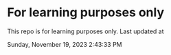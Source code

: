 # For learning purposes only
This repo is for learning purposes only.
Last updated at

Sunday, November 19, 2023 2:43:33 PM

